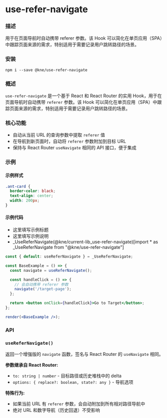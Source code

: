 
# use-refer-navigate


### 描述

用于在页面导航时自动携带 referer 参数。该 Hook 可以简化在单页应用（SPA）中跟踪页面来源的需求，特别适用于需要记录用户跳转路径的场景。


### 安装

```shell
npm i --save @kne/use-refer-navigate
```


### 概述

`use-refer-navigate` 是一个基于 React 和 React Router 的实用 Hook，用于在页面导航时自动携带 `referer` 参数。该 Hook 可以简化在单页应用（SPA）中跟踪页面来源的需求，特别适用于需要记录用户跳转路径的场景。

### 核心功能
- 自动从当前 URL 的查询参数中提取 `referer` 值
- 在导航到新页面时，自动将 `referer` 参数附加到目标 URL
- 保持与 React Router `useNavigate` 相同的 API 接口，便于集成

### 示例


#### 示例样式

```scss
.ant-card {
  border-color: black;
  text-align: center;
  width: 200px;
}
```

#### 示例代码

- 这里填写示例标题
- 这里填写示例说明
- _UseReferNavigate(@kne/current-lib_use-refer-navigate)[import * as _UseReferNavigate from "@kne/use-refer-navigate"]

```jsx
const { default: useReferNavigate } = _UseReferNavigate;

const BaseExample = () => {
  const navigate = useReferNavigate();

  const handleClick = () => {
    // 会自动携带 referer 参数
    navigate('/target-page');
  };

  return <button onClick={handleClick}>Go to Target</button>;
};

render(<BaseExample />);

```


### API

### `useReferNavigate()`

返回一个增强版的 `navigate` 函数，签名与 React Router 的 `useNavigate` 相同。

**参数继承自 React Router:**
- `to: string | number` - 目标路径或历史堆栈中的 delta
- `options: { replace?: boolean, state?: any }` - 导航选项

**特殊行为:**
- 如果当前 URL 有 `referer` 参数，会自动附加到所有相对路径导航中
- 绝对 URL 和数字导航（历史回退）不受影响
